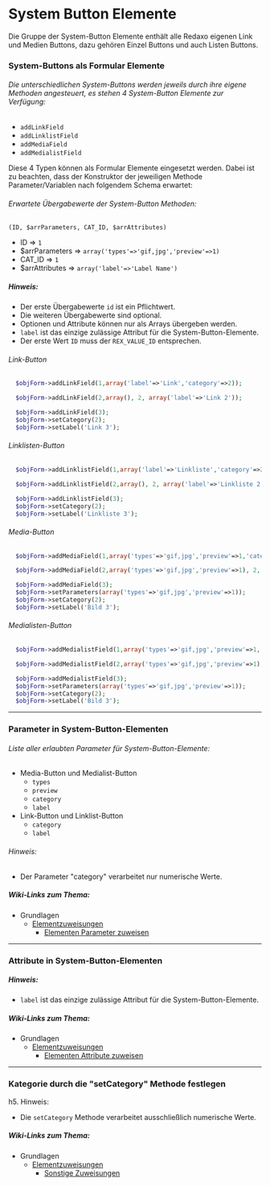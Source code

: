 # System Button Elemente


Die Gruppe der System-Button Elemente enthält alle Redaxo eigenen Link und Medien Buttons, dazu gehören Einzel Buttons und auch Listen Buttons.


### System-Buttons als Formular Elemente


###### Die unterschiedlichen System-Buttons werden jeweils durch ihre eigene Methoden angesteuert, es stehen 4 System-Button Elemente zur Verfügung:


* `addLinkField`
* `addLinklistField`
* `addMediaField`
* `addMedialistField`


Diese 4 Typen können als Formular Elemente eingesetzt werden. Dabei ist zu beachten, dass der Konstruktor der jeweiligen Methode Parameter/Variablen nach folgendem Schema erwartet:


###### Erwartete Übergabewerte der System-Button Methoden:


`(ID, $arrParameters, CAT_ID, $arrAttributes)`


* ID => `1`
* $arrParameters => `array('types'=>'gif,jpg','preview'=>1)`
* CAT_ID => `1`
* $arrAttributes => `array('label'=>'Label Name')`


##### Hinweis:


* Der erste Übergabewerte `id` ist ein Pflichtwert.
* Die weiteren Übergabewerte sind optional.
* Optionen und Attribute können nur als Arrays übergeben werden.
* `label` ist das einzige zulässige Attribut für die System-Button-Elemente.
* Der erste Wert `ID` muss der `REX_VALUE_ID` entsprechen.


###### Link-Button


```php
  $objForm->addLinkField(1,array('label'=>'Link','category'=>2));
```

```php
  $objForm->addLinkField(2,array(), 2, array('label'=>'Link 2'));
```

```php
  $objForm->addLinkField(3);
  $objForm->setCategory(2);
  $objForm->setLabel('Link 3');
```

###### Linklisten-Button


```php
  $objForm->addLinklistField(1,array('label'=>'Linkliste','category'=>2));
```

```php
  $objForm->addLinklistField(2,array(), 2, array('label'=>'Linkliste 2'));
```

```php
  $objForm->addLinklistField(3);
  $objForm->setCategory(2);
  $objForm->setLabel('Linkliste 3');
```


###### Media-Button


```php
  $objForm->addMediaField(1,array('types'=>'gif,jpg','preview'=>1,'category'=>2,'label'=>'Bild'));
```

```php
  $objForm->addMediaField(2,array('types'=>'gif,jpg','preview'=>1), 2, array('label'=>'Bild 2'));
```

```php
  $objForm->addMediaField(3);
  $objForm->setParameters(array('types'=>'gif,jpg','preview'=>1));
  $objForm->setCategory(2);
  $objForm->setLabel('Bild 3');
```


###### Medialisten-Button

```php
  $objForm->addMedialistField(1,array('types'=>'gif,jpg','preview'=>1,'category'=>2,'label'=>'Bild'));
```

```php
  $objForm->addMedialistField(2,array('types'=>'gif,jpg','preview'=>1), 2, array('label'=>'Bild 2'));
```

```php
  $objForm->addMedialistField(3);
  $objForm->setParameters(array('types'=>'gif,jpg','preview'=>1));
  $objForm->setCategory(2);
  $objForm->setLabel('Bild 3');
```


***


### Parameter in System-Button-Elementen


###### Liste aller erlaubten Parameter für System-Button-Elemente:


* Media-Button und Medialist-Button
  * `types`
  * `preview`
  * `category`
  * `label`
* Link-Button und Linklist-Button
  * `category`
  * `label`


###### Hinweis:


* Der Parameter "category" verarbeitet nur numerische Werte.


##### Wiki-Links zum Thema:


* Grundlagen
  * [Elementzuweisungen](https://github.com/FriendsOfREDAXO/mform/wiki/Elementzuweisungen)
      * [Elementen Parameter zuweisen](https://github.com/FriendsOfREDAXO/mform/wiki/Elementen-Parameter-zuweisen)


***


### Attribute in System-Button-Elementen


##### Hinweis:

* `label` ist das einzige zulässige Attribut für die System-Button-Elemente.


##### Wiki-Links zum Thema:


* Grundlagen
  * [Elementzuweisungen](https://github.com/FriendsOfREDAXO/mform/wiki/Elementzuweisungen)
      * [Elementen Attribute zuweisen](https://github.com/FriendsOfREDAXO/mform/wiki/Elementen-Attribute-zuweisen)


***


### Kategorie durch die "setCategory" Methode festlegen


h5. Hinweis:


* Die `setCategory` Methode verarbeitet ausschließlich numerische Werte.


##### Wiki-Links zum Thema:


* Grundlagen
  * [Elementzuweisungen](https://github.com/FriendsOfREDAXO/mform/wiki/Elementzuweisungen)
      * [Sonstige Zuweisungen](https://github.com/FriendsOfREDAXO/mform/wiki/Sonstige-Zuweisungen)